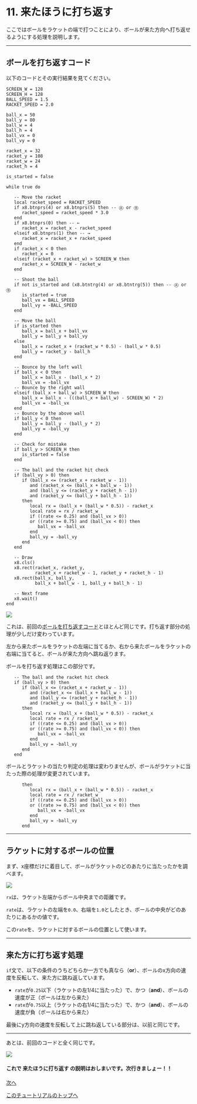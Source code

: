 # 11. 来たほうに打ち返す

ここではボールをラケットの端で打つことにより、ボールが来た方向へ打ち返せるようにする処理を説明します。

---

## ボールを打ち返すコード

以下のコードとその実行結果を見てください。

```
SCREEN_W = 128
SCREEN_H = 128
BALL_SPEED = 1.5
RACKET_SPEED = 2.0

ball_x = 50
ball_y = 80
ball_w = 4
ball_h = 4
ball_vx = 0
ball_vy = 0

racket_x = 32
racket_y = 108
racket_w = 24
racket_h = 4

is_started = false

while true do

   -- Move the racket
   local racket_speed = RACKET_SPEED
   if x8.btnprs(4) or x8.btnprs(5) then -- Ⓐ or Ⓑ
      racket_speed = racket_speed * 3.0
   end
   if x8.btnprs(0) then -- ←
      racket_x = racket_x - racket_speed
   elseif x8.btnprs(1) then -- →
      racket_x = racket_x + racket_speed
   end
   if racket_x < 0 then
      racket_x = 0
   elseif (racket_x + racket_w) > SCREEN_W then
      racket_x = SCREEN_W - racket_w
   end

   -- Shoot the ball
   if not is_started and (x8.btntrg(4) or x8.btntrg(5)) then -- Ⓐ or Ⓑ
      is_started = true
      ball_vx = BALL_SPEED
      ball_vy = -BALL_SPEED
   end

   -- Move the ball
   if is_started then
      ball_x = ball_x + ball_vx
      ball_y = ball_y + ball_vy
   else
      ball_x = racket_x + (racket_w * 0.5) - (ball_w * 0.5)
      ball_y = racket_y - ball_h
   end

   -- Bounce by the left wall
   if ball_x < 0 then
      ball_x = ball_x - (ball_x * 2)
      ball_vx = -ball_vx
   -- Bounce by the right wall
   elseif (ball_x + ball_w) > SCREEN_W then
      ball_x = ball_x - (((ball_x + ball_w) - SCREEN_W) * 2)
      ball_vx = -ball_vx
   end
   -- Bounce by the above wall
   if ball_y < 0 then
      ball_y = ball_y - (ball_y * 2)
      ball_vy = -ball_vy
   end

   -- Check for mistake
   if ball_y > SCREEN_H then
      is_started = false
   end

   -- The ball and the racket hit check
   if (ball_vy > 0) then
      if (ball_x <= (racket_x + racket_w - 1))
         and (racket_x <= (ball_x + ball_w - 1))
         and (ball_y <= (racket_y + racket_h - 1))
         and (racket_y <= (ball_y + ball_h - 1))
      then
         local rx = (ball_x + (ball_w * 0.5)) - racket_x
         local rate = rx / racket_w
         if ((rate <= 0.25) and (ball_vx > 0))
         or ((rate >= 0.75) and (ball_vx < 0)) then
            ball_vx = -ball_vx
         end
         ball_vy = -ball_vy
      end
   end

   -- Draw
   x8.cls()
   x8.rect(racket_x, racket_y,
           racket_x + racket_w - 1, racket_y + racket_h - 1)
   x8.rect(ball_x, ball_y,
           ball_x + ball_w - 1, ball_y + ball_h - 1)

   -- Next frame
   x8.wait()
end
```

![](../imgs/tutorial_01/x8_tuto_01_racket_hit_back.gif)

これは、前回の[ボールを打ち返すコード](tutorial_01_10.md)とほとんど同じです。打ち返す部分の処理が少しだけ変わっています。

左から来たボールをラケットの左端に当てるか、右から来たボールをラケットの右端に当てると、ボールが来た方向へ跳ね返ります。

ボールを打ち返す処理はこの部分です。

```
   -- The ball and the racket hit check
   if (ball_vy > 0) then
      if (ball_x <= (racket_x + racket_w - 1))
         and (racket_x <= (ball_x + ball_w - 1))
         and (ball_y <= (racket_y + racket_h - 1))
         and (racket_y <= (ball_y + ball_h - 1))
      then
         local rx = (ball_x + (ball_w * 0.5)) - racket_x
         local rate = rx / racket_w
         if ((rate <= 0.25) and (ball_vx > 0))
         or ((rate >= 0.75) and (ball_vx < 0)) then
            ball_vx = -ball_vx
         end
         ball_vy = -ball_vy
      end
   end
```

ボールとラケットの当たり判定の処理は変わりませんが、ボールがラケットに当たった際の処理が変更されています。

```
      then
         local rx = (ball_x + (ball_w * 0.5)) - racket_x
         local rate = rx / racket_w
         if ((rate <= 0.25) and (ball_vx > 0))
         or ((rate >= 0.75) and (ball_vx < 0)) then
            ball_vx = -ball_vx
         end
         ball_vy = -ball_vy
      end
```

---

## ラケットに対するボールの位置

まず、x座標だけに着目して、ボールがラケットのどのあたりに当たったかを調べます。

![](../imgs/tutorial_01/x8_tuto_01_ball_racket_rate.png)

`rx`は、ラケット左端からボール中央までの距離です。

`rate`は、ラケットの左端を`0.0`、右端を`1.0`としたとき、ボールの中央がどのあたりにあるかの値です。

この`rate`を、ラケットに対するボールの位置として使います。

---

## 来た方に打ち返す処理

`if`文で、以下の条件のうちどちらか一方でも真なら（**or**）、ボールのx方向の速度を反転して、来た方に跳ね返しています。

- `rate`が`0.25`以下（ラケットの左1/4に当たった）で、かつ（**and**）、ボールの速度が正（ボールは左から来た）
- `rate`が`0.75`以上（ラケットの右1/4に当たった）で、かつ（**and**）、ボールの速度が負（ボールは右から来た）

最後にy方向の速度を反転して上に跳ね返している部分は、以前と同じです。

---

あとは、前回のコードと全く同じです。

![](../imgs/tutorial_01/x8_tuto_01_racket_hit_back.gif)

#### これで **来たほうに打ち返す** の説明はおしまいです。次行きましょー！！

[次へ](tutorial_01_12.md)

[このチュートリアルのトップへ](tutorial_01.md)

